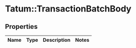 # Tatum::TransactionBatchBody

## Properties
Name | Type | Description | Notes
------------ | ------------- | ------------- | -------------

